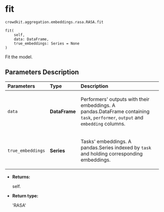 # fit
`crowdkit.aggregation.embeddings.rasa.RASA.fit`

```
fit(
    self,
    data: DataFrame,
    true_embeddings: Series = None
)
```

Fit the model.

## Parameters Description

| Parameters | Type | Description |
| :----------| :----| :-----------|
`data`|**DataFrame**|<p>Performers&#x27; outputs with their embeddings. A pandas.DataFrame containing `task`, `performer`, `output` and `embedding` columns.</p>
`true_embeddings`|**Series**|<p>Tasks&#x27; embeddings. A pandas.Series indexed by `task` and holding corresponding embeddings.</p>

* **Returns:**

  self.

* **Return type:**

  'RASA'
